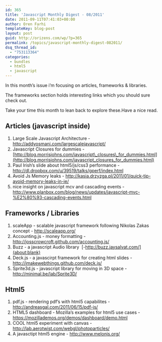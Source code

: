 ```yaml
---
id: 365
title: 'Javascript Monthly Digest - 08/2011'
date: 2011-09-11T07:41:03+00:00
author: Oren Farhi 
templateKey: blog-post
layout: post
guid: http://orizens.com/wp/?p=365
permalink: /topics/javascript-monthly-digest-082011/
dsq_thread_id:
  - "753113364"
categories:
  - bundles
  - html5
  - javascript
---
```

In this month’s issue i’m focusing on articles, frameworks & libraries.
  
The frameworks section holds interesting links which you should sure check out.
  
Take your time this month to lean back to explore these.Have a nice read.

<!--more-->


  

  


<h2 dir="ltr">
  Articles (javascript inside)
</h2>

  1. Large Scale Javascript Architecture - <http://addyosmani.com/largescalejavascript/>
  2. Javascript Closures for dummies - [http://blog.morrisjohns.com/javascript\_closures\_for_dummies.html](http://blog.morrisjohns.com/javascript_closures_for_dummies.html)
  3. Paul Irish’s slide about html5/js/css3 performance - <http://dl.dropbox.com/u/39519/talks/gperf/index.html>
  4. Avoid Js Memory leaks - <http://kasia.drzyzga.pl/2011/01/quick-tip-avoid-memory-leaks-in-ie/>
  5. nice insight on javascript mcv and cascading events - <http://www.planbox.com/blog/news/updates/javascript-mvc-%E2%80%93-cascading-events.html>

<h2 dir="ltr">
  Frameworks / Libraries
</h2>

  1. scaleApp - scalable javascript framework following Nikolas Zakas concept - <http://scaleapp.org/>
  2. Accounting.js - money formatting - <http://josscrowcroft.github.com/accounting.js/>
  3. Buzz - a javascript Audio library  [-http://buzz.jaysalvat.com/](about:blank)
  4. Deck.js - a javascirpt framework for creating html slides - <http://imakewebthings.github.com/deck.js/>
  5. Sprite3d.js - javascript library for moving in 3D space - <http://minimal.be/lab/Sprite3D/>





<h2 dir="ltr">
  Html5
</h2>

  1. pdf.js - rendering pdf’s with html5 capabilites - <http://andreasgal.com/2011/06/15/pdf-js/>
  2. HTML5 dashboard - Mozilla’s examples for html5 use cases - <https://mozillademos.org/demos/dashboard/demo.html>
  3. COOL html5 experiment with canvas - <http://lab.aerotwist.com/webgl/photoparticles/>
  4. A javasctipt html5 engine - <http://www.melonjs.org/>